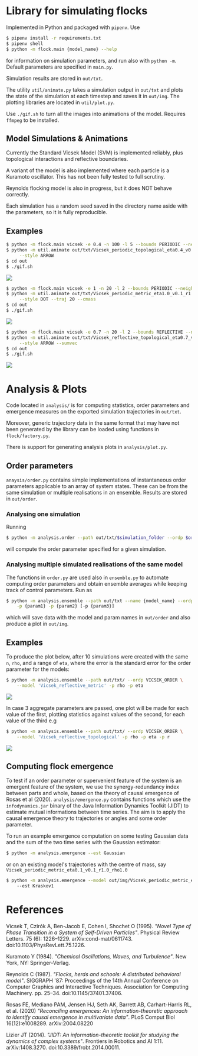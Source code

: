 # Library for simulating flocks

Implemented in Python and packaged with `pipenv`. Use

```sh
$ pipenv install -r requirements.txt
$ pipenv shell
$ python -m flock.main {model_name} --help
```

for information on simulation parameters, and run also with `python -m`. Default
parameters are specified in `main.py`.

Simulation results are stored in `out/txt`.

The utility `util/animate.py` takes a simulation output in `out/txt` and plots
the state of the simulation at each timestep and saves it in `out/img`.
The plotting libraries are located in `util/plot.py`.

Use `./gif.sh` to turn all the images into animations of the model. Requires
`ffmpeg` to be installed.

## Model Simulations & Animations
Currently the Standard Vicsek Model (SVM) is implemented reliably, plus topological
interactions and reflective boundaries.

A variant of the model is also implemented where each particle is a Kuramoto
oscillator. This has not been fully tested to full scrutiny.

Reynolds flocking model is also in progress, but it does NOT behave correctly.

Each simulation has a random seed saved in the directory name aside with the
parameters, so it is fully reproducible.

## Examples
```sh
$ python -m flock.main vicsek -e 0.4 -n 100 -l 5 --bounds PERIODIC --neighbours TOPOLOGICAL
$ python -m util.animate out/txt/Vicsek_periodic_topological_eta0.4_v0.1_r1.0_rho4.0_{seed} \
     --style ARROW
$ cd out
$ ./gif.sh
```
![](/out/gif/Vicsek_periodic_topological_eta0.4_v0.1_r1.0_rho4.0.gif)

```sh
$ python -m flock.main vicsek -e 1 -n 20 -l 2 --bounds PERIODIC --neighbours METRIC
$ python -m util.animate out/txt/Vicsek_periodic_metric_eta1.0_v0.1_r1.0_rho5.0_{seed} \
     --style DOT --traj 20 --cmass
$ cd out
$ ./gif.sh
```
![](/out/gif/Vicsek_periodic_metric_eta1.0_v0.1_r1.0_rho5.0_traj.gif)

```sh
$ python -m flock.main vicsek -e 0.7 -n 20 -l 2 --bounds REFLECTIVE --neighbours TOPOLOGICAL
$ python -m util.animate out/txt/Vicsek_reflective_topological_eta0.7_v0.1_r3.0_rho5.0_{seed} \
     --style ARROW --sumvec
$ cd out
$ ./gif.sh
```
![](/out/gif/Vicsek_reflective_topological_eta0.7_v0.1_r3.0_rho5.0_sumvec.gif)

# Analysis & Plots

Code located in `analysis/` is for computing statistics, order parameters and
emergence measures on the exported simulation trajectories in `out/txt`.

Moreover, generic trajectory data in the same format that may have not been
generated by the library can be loaded using functions in `flock/factory.py`.

There is support for generating analysis plots in `analysis/plot.py`.

## Order parameters

`anaysis/order.py` contains simple implementations of instantaneous order parameters
applicable to an array of system states. These can be from the same simulation
or multiple realisations in an ensemble. Results are stored in `out/order`.

### Analysing one simulation
Running
```sh
$ python -m analysis.order --path out/txt/$simulation_folder --ordp $ordp_name
```
will compute the order parameter specified for a given simulation.

### Analysing multiple simulated realisations of the same model
The functions in `order.py` are used also in `ensemble.py` to automate computing
order parameters and obtain ensemble averages while keeping track of control
parameters. Run as

```sh
$ python -m analysis.ensemble --path out/txt --name {model_name} --ordp {ordp_name} \
    -p {param1} -p {param2} [-p {param3}]
```
which will save data with the model and param names in `out/order` and also produce
a plot in `out/img`.

## Examples

To produce the plot below, after 10 simulations were created with the same `n`,
`rho`, and a range of `eta`, where the error is the standard error for the order
parameter for the models:

```sh
$ python -m analysis.ensemble --path out/txt/ --ordp VICSEK_ORDER \
    --model 'Vicsek_reflective_metric' -p rho -p eta
```

![](/out/plt/Vicsek_reflective_metric_rho4.0_eta_vs_vicsek_order.png)

In case 3 aggregate parameters are passed, one plot will be made for each value of the first, plotting statistics against values of the second, for each value of the third e.g

```sh
$ python -m analysis.ensemble --path out/txt/ --ordp VICSEK_ORDER \
    --model 'Vicsek_reflective_topological' -p rho -p eta -p r
```

![](/out/plt/Vicsek_reflective_topological_rho2.5_eta_r_vs_avg_abs_vel.png)

## Computing flock emergence

To test if an order parameter or supervenient feature of the system is an
emergent feature of the system, we use the synergy-redundancy index between
parts and whole, based on the theory of causal emergence of Rosas et al (2020).
`analysis/emergence.py` contains functions which use the `infodynamics.jar`
binary of the Java Information Dynamics Toolkit (JIDT) to estimate mutual
informations between time series. The aim is to apply the causal emergence
theory to trajectories or angles and some order parameter.

To run an example emergence computation on some testing Gaussian data and the sum of the two time
series with the Gaussian estimator:

```sh
$ python -m analysis.emergence --est Gaussian
```

or on an existing model's trajectories with the centre of mass, say `Vicsek_periodic_metric_eta0.1_v0.1_r1.0_rho1.0`

```sh
$ python -m analysis.emergence --model out/img/Vicsek_periodic_metric_eta0.1_v0.1_r1.0_rho1.0
    --est Kraskov1
```

# References

Vicsek T, Czirók A, Ben-Jacob E, Cohen I, Shochet O (1995). _"Novel Type of Phase Transition in a System of Self-Driven Particles"_. Physical Review Letters. 75 (6): 1226–1229. arXiv:cond-mat/0611743.
doi:10.1103/PhysRevLett.75.1226.

Kuramoto Y (1984). _"Chemical Oscillations, Waves, and Turbulence"_. New York, NY: Springer-Verlag.

Reynolds C (1987). _"Flocks, herds and schools: A distributed behavioral model"_.
SIGGRAPH '87: Proceedings of the 14th Annual Conference on Computer Graphics and Interactive Techniques.
Association for Computing Machinery. pp. 25–34. doi:10.1145/37401.37406.

Rosas FE, Mediano PAM, Jensen HJ, Seth AK, Barrett AB, Carhart-Harris RL, et al. (2020)
_"Reconciling emergences: An information-theoretic approach to identify causal emergence in
multivariate data"_. PLoS Comput Biol 16(12):e1008289. arXiv:2004.08220

Lizier JT (2014). _"JIDT: An information-theoretic toolkit for studying the dynamics of complex systems"_.
Frontiers in Robotics and AI 1:11. arXiv:1408.3270.
doi:10.3389/frobt.2014.00011.
